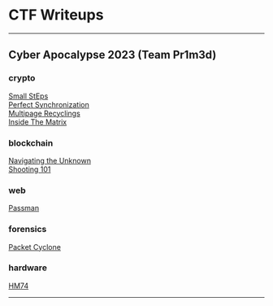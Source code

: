 # CTF Writeups

------------------------------------------------------------------------------------------------------------------

## Cyber Apocalypse 2023 (Team Pr1m3d)

###  crypto
[Small StEps](cyber-apocalypse-2023/crypto/small_steps/)\
[Perfect Synchronization](cyber-apocalypse-2023/crypto/perfect_synchronization/)\
[Multipage Recyclings](cyber-apocalypse-2023/crypto/multipage_recyclings/)\
[Inside The Matrix](cyber-apocalypse-2023/crypto/inside_the_matrix/)

###  blockchain
[Navigating the Unknown](cyber-apocalypse-2023/blockchain/navigating_the_unknown)\
[Shooting 101](cyber-apocalypse-2023/blockchain/shooting_101)

### web
[Passman](cyber-apocalypse-2023/web/passman)

### forensics
[Packet Cyclone](cyber-apocalypse-2023/forensics/packet_cyclone)

### hardware
[HM74](cyber-apocalypse-2023/hardware/hm74)

-----------------------------------------------------------------------------------------------------------------
